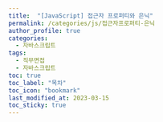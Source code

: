 ```yaml
---
title:  "[JavaScript] 접근자 프로퍼티와 은닉"
permalink: /categories/js/접근자프로퍼티-은닉
author_profile: true
categories:
  - 자바스크립트
tags:
  - 직무면접
  - 자바스크립트
toc: true
toc_label: "목차"
toc_icon: "bookmark"
last_modified_at: 2023-03-15
toc_sticky: true
---
```




